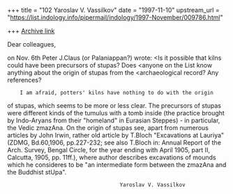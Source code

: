 +++
title = "102 Yaroslav V. Vassilkov"
date = "1997-11-10"
upstream_url = "https://list.indology.info/pipermail/indology/1997-November/009786.html"

+++
[Archive link](https://list.indology.info/pipermail/indology/1997-November/009786.html)

Dear colleagues,

on Nov. 6th Peter J.Claus (or Palaniappan?) wrote:
<Is it possible that kilns could have been precursors of stupas? Does
<anyone on the List know anything about the origin of stupas from the
<archaeological record? Any references?

        I am afraid, potters' kilns have nothing to do with the origin
of stupas, which seems to be more or less clear. The precursors of stupas
were different kinds of the tumulus with a tomb inside (the practice brought
by Indo-Aryans from their "homeland" in Eurasian Steppes) - in particular,
the Vedic zmazAna. On the origin of stupas see, apart from numerous articles
by John Irwin, rather old article by T.Bloch "Excavations at Lauriya" (ZDMG,
Bd.60,1906, pp.227-232; see also T.Bloch in: Annual Report of the Arch. Survey,
Bengal Circle, for the year ending with April 1905, part II, Calcutta, 1905,
pp. 11ff.), where author describes excavations of mounds which he consideres
to be "an intermediate form between the zmazAna and the Buddhist stUpa".

                                        Yaroslav V. Vassilkov



